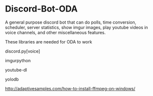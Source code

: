 # Discord-Bot-ODA
A general purpose discord bot that can do polls, time conversion, scheduler, server statistics, show imgur images, play youtube videos in voice channels, and other miscellaneous features.

These libraries are needed for ODA to work

discord.py[voice]

imgurpython

youtube-dl

yolodb

http://adaptivesamples.com/how-to-install-ffmpeg-on-windows/
